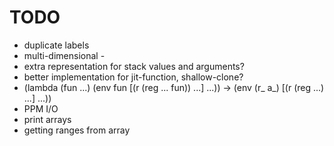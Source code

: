 # TODO

* duplicate labels
* multi-dimensional -
* extra representation for stack values and arguments?
* better implementation for jit-function, shallow-clone?
* (lambda (fun ...) (env fun [(r (reg ... fun)) ...] ...)) ->
  (env (r_ a_) [(r (reg ...) ...] ...))
* PPM I/O
* print arrays
* getting ranges from array
